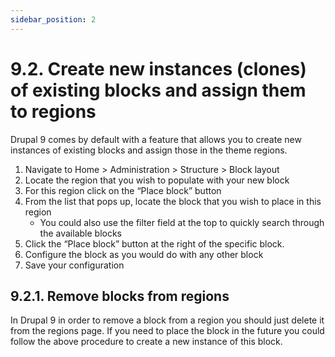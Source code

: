 ```yaml
---
sidebar_position: 2
---
```



# 9.2. Create new instances (clones) of existing blocks and assign them to regions

Drupal 9 comes by default with a feature that allows you to create new instances of existing blocks and assign those in the theme regions.

1. Navigate to Home > Administration > Structure > Block layout
2. Locate the region that you wish to populate with your new block
3. For this region click on the “Place block” button
4. From the list that pops up, locate the block that you wish to place in this region
    - You could also use the filter field at the top to quickly search through the available blocks
5. Click the “Place block” button at the right of the specific block.
6. Configure the block as you would do with any other block
7. Save your configuration

## 9.2.1. Remove blocks from regions

In Drupal 9 in order to remove a block from a region you should just delete it from the regions page. If you need to place the block in the future you could follow the above procedure to create a new instance of this block.